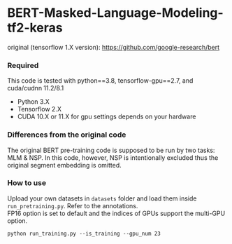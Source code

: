 # BERT-Masked-Language-Modeling-tf2-keras
original (tensorflow 1.X version): https://github.com/google-research/bert

### Required
This code is tested with python==3.8, tensorflow-gpu==2.7, and cuda/cudnn 11.2/8.1
- Python 3.X
- Tensorflow 2.X
- CUDA 10.X or 11.X for gpu settings depends on your hardware

### Differences from the original code
The original BERT pre-training code is supposed to be run by two tasks: MLM & NSP.
In this code, however, NSP is intentionally excluded thus the original segment embedding is omitted.

### How to use
Upload your own datasets in `datasets` folder and load them inside `run_pretraining.py`. Refer to the annotations.\
FP16 option is set to default and the indices of GPUs support the multi-GPU option.
```
python run_training.py --is_training --gpu_num 23
```

